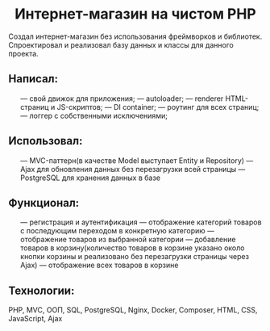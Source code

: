 <h1 align="center">Интернет-магазин на чистом PHP</h1>

<p>Создал интернет-магазин без использования фреймворков и библиотек.
Спроектировал и реализовал базу данных и классы для данного проекта.</p>

<h2>Написал:</h2>
<ul>
— свой движок для приложения;
— autoloader;
— renderer HTML-страниц и JS-скриптов;
— DI container;
— роутинг для всех страниц;
— логгер с собственными исключениями;
</ul>

<h2>Использовал:</h2>
<ul>
— MVC-паттерн(в качестве Model выступает Entity и Repository)
— Ajax для обновления данных без перезагрузки всей страницы
— PostgreSQL для хранения данных в базе
</ul>

<h2>Функционал:</h2>
<ul>
— регистрация и аутентификация
— отображение категорий товаров с последующим переходом в конкретную категорию
— отображение товаров из выбранной категории
— добавление товаров в корзину(количество товаров в корзине указано около кнопки корзины и реализовано без перезагрузки страницы через Ajax)
— отображение всех товаров в корзине
</ul>

<h2>Технологии:</h2>
<p>PHP, MVC, ООП, SQL, PostgreSQL, Nginx, Docker, Composer, HTML, CSS, JavaScript, Ajax</p>
